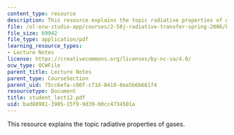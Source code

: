 ```yaml
---
content_type: resource
description: This resource explains the topic radiative properties of gases.
file: /ol-ocw-studio-app/courses/2-58j-radiative-transfer-spring-2006/bad88981390515f99d39b0cc4734501a_student_lect12.pdf
file_size: 69942
file_type: application/pdf
learning_resource_types:
- Lecture Notes
license: https://creativecommons.org/licenses/by-nc-sa/4.0/
ocw_type: OCWFile
parent_title: Lecture Notes
parent_type: CourseSection
parent_uid: 75cc6efa-c06f-c71d-8410-8ea5b6b661f4
resourcetype: Document
title: student_lect12.pdf
uid: bad88981-3905-15f9-9d39-b0cc4734501a
---
```

This resource explains the topic radiative properties of gases.